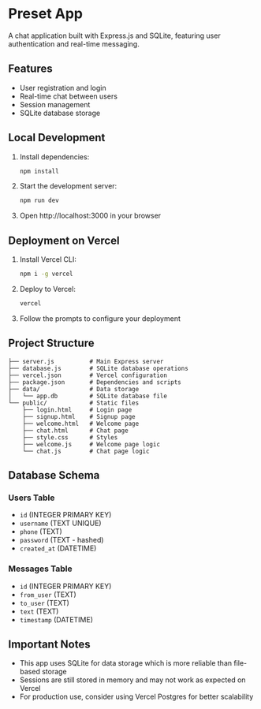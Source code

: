 # Preset App

A chat application built with Express.js and SQLite, featuring user authentication and real-time messaging.

## Features

- User registration and login
- Real-time chat between users
- Session management
- SQLite database storage

## Local Development

1. Install dependencies:
   ```bash
   npm install
   ```

2. Start the development server:
   ```bash
   npm run dev
   ```

3. Open http://localhost:3000 in your browser

## Deployment on Vercel

1. Install Vercel CLI:
   ```bash
   npm i -g vercel
   ```

2. Deploy to Vercel:
   ```bash
   vercel
   ```

3. Follow the prompts to configure your deployment

## Project Structure

```
├── server.js          # Main Express server
├── database.js        # SQLite database operations
├── vercel.json        # Vercel configuration
├── package.json       # Dependencies and scripts
├── data/              # Data storage
│   └── app.db         # SQLite database file
└── public/            # Static files
    ├── login.html     # Login page
    ├── signup.html    # Signup page
    ├── welcome.html   # Welcome page
    ├── chat.html      # Chat page
    ├── style.css      # Styles
    ├── welcome.js     # Welcome page logic
    └── chat.js        # Chat page logic
```

## Database Schema

### Users Table
- `id` (INTEGER PRIMARY KEY)
- `username` (TEXT UNIQUE)
- `phone` (TEXT)
- `password` (TEXT - hashed)
- `created_at` (DATETIME)

### Messages Table
- `id` (INTEGER PRIMARY KEY)
- `from_user` (TEXT)
- `to_user` (TEXT)
- `text` (TEXT)
- `timestamp` (DATETIME)

## Important Notes

- This app uses SQLite for data storage which is more reliable than file-based storage
- Sessions are still stored in memory and may not work as expected on Vercel
- For production use, consider using Vercel Postgres for better scalability 